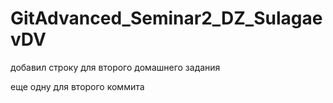 # GitAdvanced_Seminar2_DZ_SulagaevDV

добавил строку для второго домашнего задания

еще одну для второго коммита